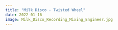 ```yaml
---
title: "Milk Disco - Twisted Wheel"
date: 2022-01-16
image: Milk_Disco_Recording_Mixing_Engineer.jpg
---
```

